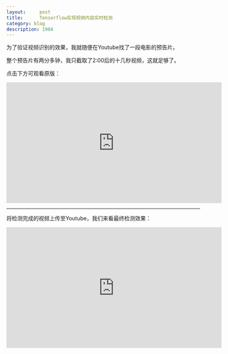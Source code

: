 ```yaml
---
layout:     post
title:      Tensorflow实现视频内容实时检测
category: blog
description: 1984
---
```

为了验证视频识别的效果，我就随便在Youtube找了一段电影的预告片。

整个预告片有两分多钟，我只截取了2:00后的十几秒视频，这就足够了。

点击下方可观看原版：

<iframe width="560" height="315" src="https://www.youtube.com/embed/wujuUmzKmvw?rel=0&amp;showinfo=0&amp;start=121" frameborder="0" allowfullscreen></iframe>

***

将检测完成的视频上传至Youtube，我们来看最终检测效果：

<iframe width="560" height="315" src="https://www.youtube.com/embed/OIGdj51ir3g?rel=0&amp;showinfo=0" frameborder="0" gesture="media" allowfullscreen></iframe>